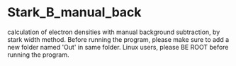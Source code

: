 # Stark_B_manual_back
calculation of electron densities with manual background subtraction, by stark width method.
Before running the program, please make sure to add a new folder named 'Out' in same folder.
Linux users, please BE ROOT before running the program.
